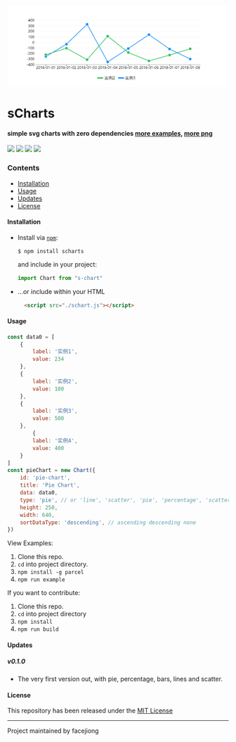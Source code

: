 <p align="center">
  <img src="./docs/line.png">
</p>


# sCharts
#### simple svg charts with zero dependencies [more examples](https://facejiong.github.io/scharts/demo.html), [more png](https://github.com/facejiong/sCharts/blob/master/docs/more.png)

[![](https://img.shields.io/travis/facejiong/sCharts.svg?style=flat-square)](https://travis-ci.org/facejiong/sCharts)
[![](https://img.shields.io/coveralls/github/facejiong/sCharts.svg?style=flat-square)](https://coveralls.io/github/facejiong/sCharts)
[![](https://david-dm.org/facejiong/sCharts/status.svg?style=flat-square)](https://david-dm.org/facejiong/sCharts)
[![](https://img.shields.io/npm/v/sCharts.svg?style=flat-square)](https://www.npmjs.com/package/sCharts)


### Contents
* [Installation](#installation)
* [Usage](#usage)
* [Updates](#updates)
* [License](#license)

#### Installation
* Install via [`npm`](https://www.npmjs.com/get-npm):

  ```console
  $ npm install scharts
  ```

  and include in your project:
  ```js
  import Chart from "s-chart"
  ```

* ...or include within your HTML

  ```html
    <script src="./schart.js"></script>
  ```

#### Usage
```js
const data0 = [
	{
		label: '实例1',
		value: 234
	},
	{
		label: '实例2',
		value: 100
	},
	{
		label: '实例3',
		value: 500
	},
		{
		label: '实例4',
		value: 400
	}
]
const pieChart = new Chart({
	id: 'pie-chart',
	title: 'Pie Chart',
	data: data0,
	type: 'pie', // or 'line', 'scatter', 'pie', 'percentage', 'scatter'
	height: 250,
	width: 640,
	sortDataType: 'descending', // ascending descending none
})
```
View Examples:

1. Clone this repo.
2. `cd` into project directory.
3. `npm install -g parcel`
4. `npm run example`

If you want to contribute:

1. Clone this repo.
2. `cd` into project directory
3. `npm install`
4. `npm run build`

#### Updates

##### v0.1.0
- The very first version out, with pie, percentage, bars, lines and scatter.

#### License
This repository has been released under the [MIT License](LICENSE)

------------------
Project maintained by facejiong

